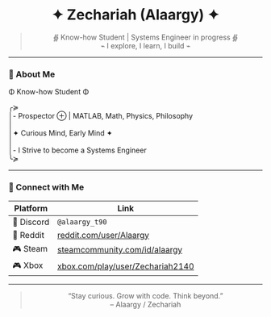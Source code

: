 <div align="center">

# ✦ Zechariah (Alaargy) ✦  
> ∯ Know-how Student | Systems Engineer in progress ∯    
> ⌁ I explore, I learn, I build ⌁

</div>

---

### 🧠 About Me

Φ Know-how Student Φ  

╭≽  
│- Prospector ⊕ | MATLAB, Math, Physics, Philosophy  
│  
│✦ Curious Mind, Early Mind ✦  
│  
│- I Strive to become a Systems Engineer  
╰≽  

---

### 🔗 Connect with Me

| Platform | Link |
|---------|------|
| 💬 Discord | `@alaargy_t90` |
| 🧠 Reddit | [reddit.com/user/Alaargy](https://www.reddit.com/user/Alaargy) |
| 🎮 Steam | [steamcommunity.com/id/alaargy](https://steamcommunity.com/id/alaargy) |
| 🎮 Xbox | [xbox.com/play/user/Zechariah2140](https://www.xbox.com/en-US/play/user/Zechariah2140) |

---

<div align="center">

> “Stay curious. Grow with code. Think beyond.”  
> – Alaargy / Zechariah

</div>
